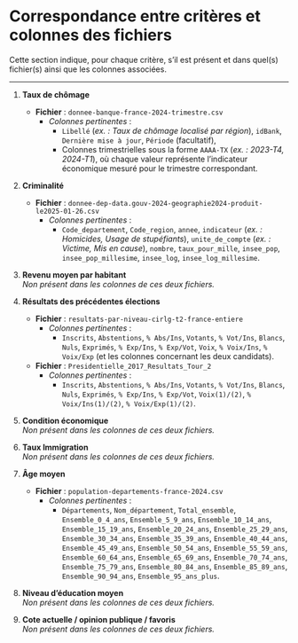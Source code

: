 # Correspondance entre critères et colonnes des fichiers

Cette section indique, pour chaque critère, s’il est présent et dans quel(s) fichier(s) ainsi que les colonnes associées.

---

1. **Taux de chômage**  
   - **Fichier** : `donnee-banque-france-2024-trimestre.csv`  
     - *Colonnes pertinentes* :  
       - `Libellé` (*ex. : Taux de chômage localisé par région*), `idBank`, `Dernière mise à jour`, `Période` (facultatif),  
       - Colonnes trimestrielles sous la forme `AAAA-TX` (*ex. : 2023-T4, 2024-T1*), où chaque valeur représente l’indicateur économique mesuré pour le trimestre correspondant.

2. **Criminalité**  
   - **Fichier** : `donnee-dep-data.gouv-2024-geographie2024-produit-le2025-01-26.csv`  
     - *Colonnes pertinentes* :  
       - `Code_departement`, `Code_region`, `annee`, `indicateur` (*ex. : Homicides, Usage de stupéfiants*), `unite_de_compte` (*ex. : Victime, Mis en cause*), `nombre`, `taux_pour_mille`, `insee_pop`, `insee_pop_millesime`, `insee_log`, `insee_log_millesime`.

3. **Revenu moyen par habitant**  
   *Non présent dans les colonnes de ces deux fichiers.*

4. **Résultats des précédentes élections**  
   - **Fichier** : `resultats-par-niveau-cirlg-t2-france-entiere`  
     - *Colonnes pertinentes* :  
       - `Inscrits`, `Abstentions`, `% Abs/Ins`, `Votants`, `% Vot/Ins`, `Blancs`, `Nuls`, `Exprimés`, `% Exp/Ins`, `% Exp/Vot`, `Voix`, `% Voix/Ins`, `% Voix/Exp` (et les colonnes concernant les deux candidats).  
   - **Fichier** : `Presidentielle_2017_Resultats_Tour_2`  
     - *Colonnes pertinentes* :  
       - `Inscrits`, `Abstentions`, `% Abs/Ins`, `Votants`, `% Vot/Ins`, `Blancs`, `Nuls`, `Exprimés`, `% Exp/Ins`, `% Exp/Vot`, `Voix(1)/(2)`, `% Voix/Ins(1)/(2)`, `% Voix/Exp(1)/(2)`.

5. **Condition économique**  
   *Non présent dans les colonnes de ces deux fichiers.*

6. **Taux Immigration**  
   *Non présent dans les colonnes de ces deux fichiers.*

7. **Âge moyen**  
   - **Fichier** : `population-departements-france-2024.csv`  
     - *Colonnes pertinentes* :  
       - `Départements`, `Nom_département`, `Total_ensemble`, `Ensemble_0_4_ans`, `Ensemble_5_9_ans`, `Ensemble_10_14_ans`, `Ensemble_15_19_ans`, `Ensemble_20_24_ans`, `Ensemble_25_29_ans`, `Ensemble_30_34_ans`, `Ensemble_35_39_ans`, `Ensemble_40_44_ans`, `Ensemble_45_49_ans`, `Ensemble_50_54_ans`, `Ensemble_55_59_ans`, `Ensemble_60_64_ans`, `Ensemble_65_69_ans`, `Ensemble_70_74_ans`, `Ensemble_75_79_ans`, `Ensemble_80_84_ans`, `Ensemble_85_89_ans`, `Ensemble_90_94_ans`, `Ensemble_95_ans_plus`.

8. **Niveau d’éducation moyen**  
   *Non présent dans les colonnes de ces deux fichiers.*

9. **Cote actuelle / opinion publique / favoris**  
   *Non présent dans les colonnes de ces deux fichiers.*

